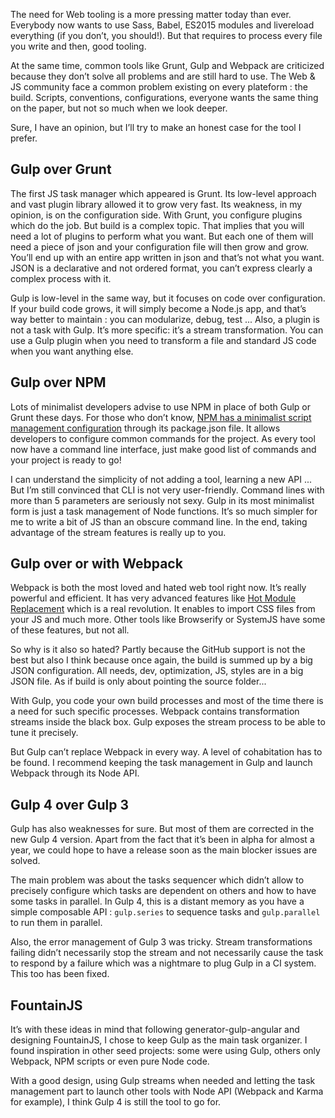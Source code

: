 The need for Web tooling is a more pressing matter today than ever. Everybody now wants to use Sass, Babel, ES2015 modules and livereload everything (if you don’t, you should!). But that requires to process every file you write and then, good tooling.

At the same time, common tools like Grunt, Gulp and Webpack are criticized because they don’t solve all problems and are still hard to use. The Web & JS community face a common problem existing on every plateform : the build. Scripts, conventions, configurations, everyone wants the same thing on the paper, but not so much when we look deeper.

Sure, I have an opinion, but I’ll try to make an honest case for the tool I prefer.

## Gulp over Grunt

The first JS task manager which appeared is Grunt. Its low-level approach and vast plugin library allowed it to grow very fast. Its weakness, in my opinion, is on the configuration side. With Grunt, you configure plugins which do the job. But build is a complex topic. That implies that you will need a lot of plugins to perform what you want. But each one of them will need a piece of json and your configuration file will then grow and grow. You’ll end up with an entire app written in json and that’s not what you want. JSON is a declarative and not ordered format, you can’t express clearly a complex process with it.

Gulp is low-level in the same way, but it focuses on code over configuration. If your build code grows, it will simply become a Node.js app, and that’s way better to maintain : you can modularize, debug, test ... Also, a plugin is not a task with Gulp. It’s more specific: it’s a stream transformation. You can use a Gulp plugin when you need to transform a file and standard JS code when you want anything else.

## Gulp over NPM

Lots of minimalist developers advise to use NPM in place of both Gulp or Grunt these days. For those who don’t know, [NPM has a minimalist script management configuration](https://docs.npmjs.com/misc/scripts) through its package.json file. It allows developers to configure common commands for the project. As every tool now have a command line interface, just make good list of commands and your project is ready to go!

I can understand the simplicity of not adding a tool, learning a new API ... But I’m still convinced that CLI is not very user-friendly. Command lines with more than 5 parameters are seriously not sexy. Gulp in its most minimalist form is just a task management of Node functions. It’s so much simpler for me to write a bit of JS than an obscure command line. In the end, taking advantage of the stream features is really up to you.

## Gulp over or with Webpack

Webpack is both the most loved and hated web tool right now. It’s really powerful and efficient. It has very advanced features like [Hot Module Replacement](https://webpack.github.io/docs/hot-module-replacement.html) which is a real revolution. It enables to import CSS files from your JS and much more. Other tools like Browserify or SystemJS have some of these features, but not all.

So why is it also so hated? Partly because the GitHub support is not the best but also I think because once again, the build is summed up by a big JSON configuration. All needs, dev, optimization, JS, styles are in a big JSON file. As if build is only about pointing the source folder...

With Gulp, you code your own build processes and most of the time there is a need for such specific processes. Webpack contains transformation streams inside the black box. Gulp exposes the stream process to be able to tune it precisely.

But Gulp can’t replace Webpack in every way. A level of cohabitation has to be found. I recommend keeping the task management in Gulp and launch Webpack through its Node API.

## Gulp 4 over Gulp 3

Gulp has also weaknesses for sure. But most of them are corrected in the new Gulp 4 version. Apart from the fact that it’s been in alpha for almost a year, we could hope to have a release soon as the main blocker issues are solved.

The main problem was about the tasks sequencer which didn’t allow to precisely configure which tasks are dependent on others and how to have some tasks in parallel. In Gulp 4, this is a distant memory as you have a simple composable API : `gulp.series` to sequence tasks and `gulp.parallel` to run them in parallel.

Also, the error management of Gulp 3 was tricky. Stream transformations failing didn’t necessarily stop the stream and not necessarily cause the task to respond by a failure which was a nightmare to plug Gulp in a CI system. This too has been fixed.

## FountainJS

It’s with these ideas in mind that following generator-gulp-angular and designing FountainJS, I chose to keep Gulp as the main task organizer. I found inspiration in other seed projects: some were using Gulp, others only Webpack, NPM scripts or even pure Node code.

With a good design, using Gulp streams when needed and letting the task management part to launch other tools with Node API (Webpack and Karma for example), I think Gulp 4 is still the tool to go for.
